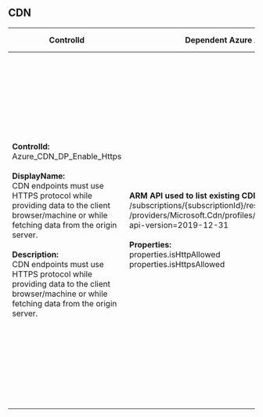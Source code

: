 ## CDN

| ControlId | Dependent Azure API(s) and Properties | Control spec |
|-----------|-------------------------------------|------------------|
| <b>ControlId:</b><br>Azure_CDN_DP_Enable_Https<br><br><b>DisplayName:</b><br>CDN endpoints must use HTTPS protocol while providing data to the client browser/machine or while fetching data from the origin server.<br><br><b>Description: </b><br> CDN endpoints must use HTTPS protocol while providing data to the client browser/machine or while fetching data from the origin server.| <b> ARM API used to list existing CDN endpoints: </b> <br> /subscriptions/{subscriptionId}/resourceGroups/{resourceGroupName}<br>/providers/Microsoft.Cdn/profiles/{profileName}/endpoints? <br> api-version=2019-12-31 <br><br><b>Properties:</b><br> properties.isHttpAllowed <br> properties.isHttpsAllowed | <b>Scope: </b> Applies to all Azure CDN profile.<br><br><b>Config: </b> NA<br><br> <b>Passed: </b><br> CDN endpoints are configured with HTTPS protocol only or HTTP to HTTPs redirection rule. <br><br> <b>Failed: </b><br> CDN endpoints are not configured with HTTPS protocol only or HTTP to HTTPs redirection rule. |